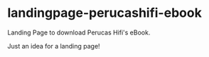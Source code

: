# landingpage-perucashifi-ebook
Landing Page to download Perucas Hifi's eBook.

Just an idea for a landing page!

